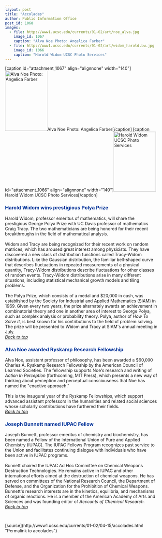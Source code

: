 ```yaml
---
layout: post
title: "Accolades"
author: Public Information Office
post_id: 1068
images:
  - file: http://www1.ucsc.edu/currents/01-02/art/noe_alva.jpg
    image_id: 1067
    caption: "Alva Noe Photo: Angelica Farber"
  - file: http://www1.ucsc.edu/currents/01-02/art/widom_harold.bw.jpg
    image_id: 1066
    caption: "Harold Widom UCSC Photo Services"
---
```


[caption id="attachment_1067" align="alignnone" width="140"]<a href="http://localhost/mysite/wp-content/uploads/2002/04/noe_alva.jpg"><img class="size-full wp-image-1067" src="http://localhost/mysite/wp-content/uploads/2002/04/noe_alva.jpg" alt="Alva Noe Photo: Angelica Farber" width="140" height="198" /></a>Alva Noe Photo: Angelica Farber[/caption]
[caption id="attachment_1066" align="alignnone" width="140"]<a href="http://localhost/mysite/wp-content/uploads/2002/04/widom_harold.bw.jpg"><img class="size-full wp-image-1066" src="http://localhost/mysite/wp-content/uploads/2002/04/widom_harold.bw.jpg" alt="Harold Widom UCSC Photo Services" width="140" height="197" /></a>Harold Widom UCSC Photo Services[/caption]
<h3>
  <a name="Harold" id="Harold"></a><font color="#003399"><b>Harold Widom wins prestigious Polya Prize</b></font>
</h3>Harold Widom, professor emeritus of mathematics, will share the prestigious George Polya Prize with UC Davis professor of mathematics Craig Tracy. The two mathematicians are being honored for their recent breakthroughs in the field of mathematical analysis.<br>
<br>
Widom and Tracy are being recognized for their recent work on random matrices, which has aroused great interest among physicists. They have discovered a new class of distribution functions called Tracy-Widom distributions. Like the Gaussian distribution, the familiar bell-shaped curve that describes fluctuations in repeated measurements of a physical quantity, Tracy-Widom distributions describe fluctuations for other classes of random events. Tracy-Widom distributions arise in many different situations, including statistical mechanical growth models and tiling problems.<br>
<br>
The Polya Prize, which consists of a medal and $20,000 in cash, was established by the Society for Industrial and Applied Mathematics (SIAM) in 1969. Given every two years, the prize alternately awards an achievement in combinatorial theory and one in another area of interest to George Polya, such as complex analysis or probability theory. Polya, author of <i>How To Solve It,</i> is best known for his contributions to the field of problem solving. The prize will be presented to Widom and Tracy at SIAM's annual meeting in July.<i><br></i><a href="#Harold"><i>Back to top</i></a>
<h3>
  <a name="Alva" id="Alva"></a><font color="#003399">Alva Noe awarded Ryskamp Research Fellowship</font>
</h3>Alva Noe, assistant professor of philosophy, has been awarded a $60,000 Charles A. Ryskamp Research Fellowship by the American Council of Learned Societies. The fellowship supports Noe's research and writing of <i>Action In Perception</i> (forthcoming, MIT Press), which presents a new way of thinking about perception and perceptual consciousness that Noe has named the "enactive approach."<br>
<br>
This is the inaugural year of the Ryskamp Fellowships, which support advanced assistant professors in the humanities and related social sciences whose scholarly contributions have furthered their fields.<br>
<a href="#Harold"><i>Back to top</i></a>
<h3>
  <a name="Joseph" id="Joseph"></a><font color="#003399">Joseph Bunnett named IUPAC Fellow</font>
</h3>
<p>
  Joseph Bunnett, professor emeritus of chemistry and biochemistry, has been named a Fellow of the International Union of Pure and Applied Chemistry (IUPAC). The IUPAC Fellows Program recognizes past service to the Union and facilitates continuing dialogue with individuals who have been active in IUPAC programs.<br>
  <br>
  Bunnett chaired the IUPAC Ad Hoc Committee on Chemical Weapons Destruction Technologies. He remains active in IUPAC and other international efforts aimed at the destruction of chemical weapons. He has served on committees of the National Research Council, the Department of Defense, and the Organization for the Prohibition of Chemical Weapons. Bunnett's research interests are in the kinetics, equilibria, and mechanisms of organic reactions. He is a member of the American Academy of Arts and Sciences and was founding editor of <i>Accounts of Chemical Research.</i><br>
  <a href="#Harold"><i>Back to top</i></a>
</p>
<p>

</p>
<p>
  <br>
  </p>
[source](http://www1.ucsc.edu/currents/01-02/04-15/accolades.html "Permalink to accolades")
